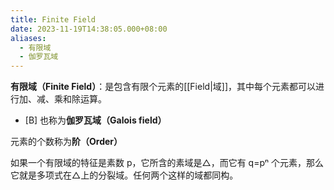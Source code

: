 ```yaml
---
title: Finite Field
date: 2023-11-19T14:38:05.000+08:00
aliases:
  - 有限域
  - 伽罗瓦域
---
```


**有限域（Finite Field）**：是包含有限个元素的[[Field|域]]，其中每个元素都可以进行加、减、乘和除运算。

- [B] 也称为**伽罗瓦域（Galois field）**

元素的个数称为**阶（Order）**

如果一个有限域的特征是素数 p，它所含的素域是△，而它有 q=pⁿ 个元素，那么它就是多项式在△上的分裂域。任何两个这样的域都同构。